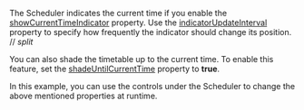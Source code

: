 The Scheduler indicates the current time if you enable the [showCurrentTimeIndicator](/Documentation/ApiReference/UI_Components/dxScheduler/Configuration/#showCurrentTimeIndicator) property. Use the [indicatorUpdateInterval](/Documentation/ApiReference/UI_Components/dxScheduler/Configuration/#indicatorUpdateInterval) property to specify how frequently the indicator should change its position.
// _split_

You can also shade the timetable up to the current time. To enable this feature, set the [shadeUntilCurrentTime](/Documentation/ApiReference/UI_Components/dxScheduler/Configuration/#shadeUntilCurrentTime) property to **true**.

In this example, you can use the controls under the Scheduler to change the above mentioned properties at runtime.
